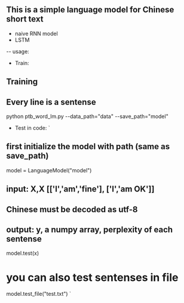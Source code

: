 ## This is a simple language model for Chinese short text

* naive RNN model
* LSTM


--
usage:

* Train:

## Training
## Every line is a sentense
python ptb_word_lm.py --data_path="data" --save_path="model"

* Test in code:
`
## first initialize the model with path (same as save_path)
model = LanguageModel("model")

## input: X,X [['I','am','fine'], ['I','am OK']]
##          Chinese must be decoded as utf-8
## output: y, a numpy array, perplexity of each sentense

model.test(x)

# you can also test sentenses in file
model.test_file("test.txt")
`
